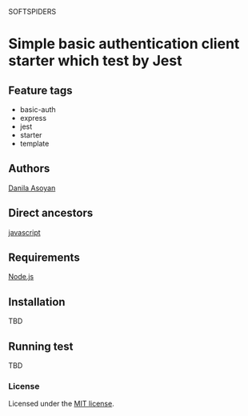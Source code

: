 SOFTSPIDERS

# Simple basic authentication client starter which test by Jest


## Feature tags

- basic-auth
- express
- jest
- starter
- template

## Authors

[Danila Asoyan](https://github.com/Danilkashtan)

## Direct ancestors

[javascript](https://github.com/softspiders/jest)

## Requirements

[Node.js](https://nodejs.org/en/download/package-manager/)

## Installation

TBD

## Running test

TBD

### License

Licensed under the [MIT license](./LICENSE).
